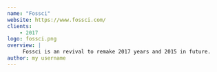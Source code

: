 ```yaml
---
name: "Fossci"
website: https://www.fossci.com/
clients:
    - 2017
logo: fossci.png
overview: |
     Fossci is an revival to remake 2017 years and 2015 in future.
author: my username
---
```

